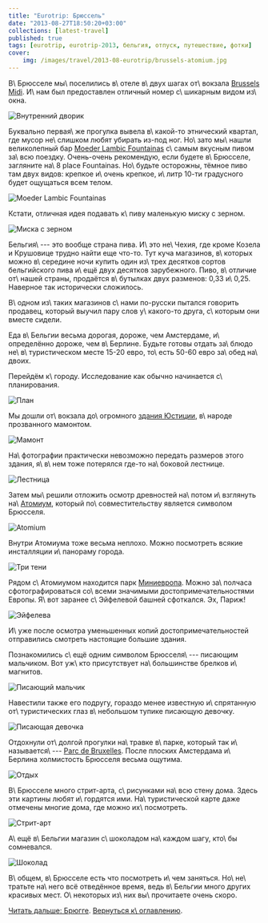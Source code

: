 ```yaml
---
title: "Eurotrip: Брюссель"
date: "2013-08-27T18:50:20+03:00"
collections: [latest-travel]
published: true
tags: [eurotrip, eurotrip-2013, бельгия, отпуск, путешествие, фотки]
cover:
    img: /images/travel/2013-08-eurotrip/brussels-atomium.jpg
---
```


В\ Брюсселе мы\ поселились в\ отеле в\ двух шагах от\ вокзала [Brussels Midi]. И\ нам был предоставлен отличный номер
с\ шикарным видом из\ окна.

![Внутренний дворик](/images/travel/2013-08-eurotrip/brussels-yard.jpg "Внутренний дворик")

Буквально первая\ же прогулка вывела в\ какой-то этнический квартал, где мусор не\ слишком любят убирать
из-под ног. Но\ зато мы\ нашли великолепный бар [Moeder Lambic Fountainas] с\ самым вкусным пивом за\ всю поездку.
Очень-очень рекомендую, если будете в\ Брюсселе, загляните на\ 8 place Fountainas. Но\ будьте осторожны, тёмное
пиво там двух видов: крепкое и\ очень крепкое, и\ литр 10-ти градусного будет ощущаться всем телом.

![Moeder Lambic Fountainas](/images/travel/2013-08-eurotrip/brussels-moeder-lambic.jpg "Moeder Lambic Fountainas")

Кстати, отличная идея подавать к\ пиву маленькую миску с зерном.

![Миска с зерном](/images/travel/2013-08-eurotrip/brussels-grain.jpg "Миска с зерном")

Бельгия\ --- это вообще страна пива. И\ это не\ Чехия, где кроме Козела и Крушовице трудно найти еще что-то. Тут
куча магазинов, в\ которых можно в\ середине ночи купить один из\ трех десятков сортов бельгийского пива и\ ещё двух
десятков зарубежного. Пиво, в\ отличие от\ нашей страны, продаётся в\ бутылках двух разменов: 0,33 и\ 0,25. Наверное так
исторически сложилось.

В\ одном из\ таких магазинов с\ нами по-русски пытался говорить продавец, который выучил пару слов
у\ какого-то друга, с\ которым они вместе сидели.

Еда в\ Бельгии весьма дорогая, дороже, чем Амстердаме, и\ определённо дороже, чем в\ Берлине. Будьте готовы отдать
за\ блюдо не\ в\ туристическом месте 15-20 евро, то\ есть 50-60 евро за\ обед на\ двоих.

Перейдём к\ городу. Исследование как обычно начинается с\ планирования.

![План](/images/travel/2013-08-eurotrip/brussels-planning.jpg "План")

Мы дошли от\ вокзала до\ огромного [здания Юстиции][justice], в\ народе прозванного мамонтом.

![Мамонт](/images/travel/2013-08-eurotrip/brussels-mammoth.jpg "Мамонт")

На\ фотографии практически невозможно передать размеров этого здания, я\ в\ нем тоже потерялся где-то на\ боковой
лестнице.

![Лестница](/images/travel/2013-08-eurotrip/brussels-stairs.jpg "Лестница")

Затем мы\ решили отложить осмотр древностей на\ потом и\ взглянуть на\ [Атомиум][atomium], который по\ совместительству
является символом Брюсселя.

![Atomium](/images/travel/2013-08-eurotrip/brussels-atomium.jpg "Atomium")

Внутри Атомиума тоже весьма неплохо. Можно посмотреть всякие инсталляции и\ панораму города.

![Три тени](/images/travel/2013-08-eurotrip/brussels-shadows.jpg "Три тени")

Рядом с\ Атомиумом находится парк [Миниевропа][minieurope]. Можно за\ полчаса сфотографироваться со\ всеми значимыми
достопримечательностями Европы. Я\ вот заранее с\ Эйфелевой башней сфоткался. Эх, Париж!

![Эйфелева](/images/travel/2013-08-eurotrip/brussels-eiffel.jpg "Эйфелева")

И\ уже после осмотра уменьшенных копий достопримечательностей отправились смотреть настоящие большие здания.

Познакомились с\ ещё одним символом Брюсселя\ --- писающим мальчиком. Вот уж\ кто присутствует на\ большинстве брелков
и\ магнитов.

![Писающий мальчик](/images/travel/2013-08-eurotrip/brussels-peeing-boy.jpg "Писающий мальчик")

Навестили также его подругу, гораздо менее известную и\ спрятанную от\ туристических глаз в\ небольшом тупике писающую
девочку.

![Писающая девочка](/images/travel/2013-08-eurotrip/brussels-peeing-girl.jpg "Писающая девочка")

Отдохнули от\ долгой прогулки на\ травке в\ парке, который так и\ называется\ --- [Parc de Bruxelles]. После плоских
Амстердама и\ Берлина холмистость Брюсселя весьма ощутима.

![Отдых](/images/travel/2013-08-eurotrip/brussels-park.jpg "Отдых")

В\ Брюсселе много стрит-арта, с\ рисунками на\ всю стену дома. Здесь эти картины любят и\ гордятся ими.
На\ туристической карте даже отмечены многие дома, где можно их\ посмотреть.

![Стрит-арт](/images/travel/2013-08-eurotrip/brussels-street-art.jpg "Стрит-арт")

А\ ещё в\ Бельгии магазин с\ шоколадом на\ каждом шагу, кто\ бы сомневался.

![Шоколад](/images/travel/2013-08-eurotrip/brussels-chocolate.jpg "Шоколад")

В\ общем, в\ Брюсселе есть что посмотреть и\ чем заняться. Но\ не\ тратьте на\ него всё отведённое время, ведь
в\ Бельгии много других красивых мест. О\ некоторых из\ них вы\ прочитаете очень скоро.

[Читать дальше: Брюгге](/post/eurotrip-brugge/). [Вернуться к\ оглавлению](/post/eurotrip-2013/).

[atomium]: http://ru.wikipedia.org/wiki/%D0%90%D1%82%D0%BE%D0%BC%D0%B8%D1%83%D0%BC
[Brussels Midi]: http://en.wikipedia.org/wiki/Brussels-South_railway_station
[justice]: http://ru.wikipedia.org/wiki/%D0%94%D0%B2%D0%BE%D1%80%D0%B5%D1%86_%D0%BF%D1%80%D0%B0%D0%B2%D0%BE%D1%81%D1%83%D0%B4%D0%B8%D1%8F_(%D0%91%D1%80%D1%8E%D1%81%D1%81%D0%B5%D0%BB%D1%8C)
[minieurope]: http://ru.wikipedia.org/wiki/%D0%9C%D0%B8%D0%BD%D0%B8-%D0%95%D0%B2%D1%80%D0%BE%D0%BF%D0%B0
[Moeder Lambic Fountainas]: http://www.moederlambic.com/
[Parc de Bruxelles]: http://en.wikipedia.org/wiki/Brussels_Park
